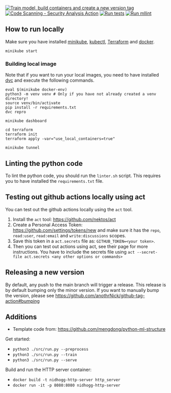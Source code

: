 [![Train model, build containers and create a new version tag](https://github.com/Fastjur/nidhogg/actions/workflows/build.yaml/badge.svg)](https://github.com/Fastjur/nidhogg/actions/workflows/build.yaml)
[![Code Scanning - Security Analysis Action](https://github.com/Fastjur/nidhogg/actions/workflows/codeQL.yaml/badge.svg)](https://github.com/Fastjur/nidhogg/actions/workflows/codeQL.yaml)
[![Run tests](https://github.com/Fastjur/nidhogg/actions/workflows/test.yaml/badge.svg)](https://github.com/Fastjur/nidhogg/actions/workflows/test.yaml)
[![Run mllint](https://github.com/Fastjur/nidhogg/actions/workflows/linter.yaml/badge.svg)](https://github.com/Fastjur/nidhogg/actions/workflows/linter.yaml)

## How to run locally
Make sure you have installed [minikube](https://minikube.sigs.k8s.io/docs/start/), [kubectl](https://kubernetes.io/docs/tasks/tools/install-kubectl/), [Terraform](https://learn.hashicorp.com/tutorials/terraform/install-cli) and [docker](https://www.docker.com/).

```
minikube start
```

### Building local image
Note that if you want to run your local images, you need to have installed [dvc](https://dvc.org/) and execute the following commands.
```
eval $(minikube docker-env)
python3 -m venv venv # Only if you have not already created a venv directory!
source venv/bin/activate
pip install -r requirements.txt
dvc repro
```

```
minikube dashboard
```

```
cd terraform
terraform init
terraform apply -var="use_local_containers=true"
```

```
minikube tunnel
```

## Linting the python code
To lint the python code, you should run the `linter.sh` script.
This requires you to have installed the `requirements.txt` file.

## Testing out github actions locally using act
You can test out the github actions locally using the `act` tool.
1. Install the `act` tool: https://github.com/nektos/act
2. Create a Personal Access Token: https://github.com/settings/tokens/new and make sure it has the `repo`, `read:user`, `read:email` and `write:discussions` scopes.
3. Save this token in a `act.secrets` file as: `GITHUB_TOKEN=<your token>`.
4. Then you can test out actions using act, see their page for more instructions.
   You have to include the secrets file using `act --secret-file act.secrets <any other options or commands>`

## Releasing a new version
By default, any push to the main branch will trigger a release.
This release is by default bumping only the minor version.
If you want to manually bump the version, please see https://github.com/anothrNick/github-tag-action#bumping

## Additions

- Template code from: https://github.com/mengdong/python-ml-structure

Get started:
- `python3 ./src/run.py --preprocess`
- `python3 ./src/run.py --train`
- `python3 ./src/run.py --serve`

Build and run the HTTP server container:
- `docker build -t nidhogg-http-server http_server`
- `docker run -it -p 8080:8080 nidhogg-http-server`
